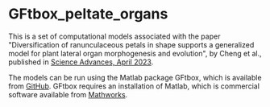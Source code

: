 # GFtbox_peltate_organs
This is a set of computational models associated with the paper "Diversification of ranunculaceous petals in shape supports a generalized model for plant lateral organ morphogenesis and evolution", by Cheng et al., published in [Science Advances, April 2023](https://www.science.org/doi/10.1126/sciadv.adf8049).

The models can be run using the Matlab package GFtbox, which is available from [GitHub](https://github.com/JIC-Enrico-Coen/GrowthToolbox). GFtbox requires an installation of Matlab, which is commercial software available from [Mathworks](https://Mathworks.com).
